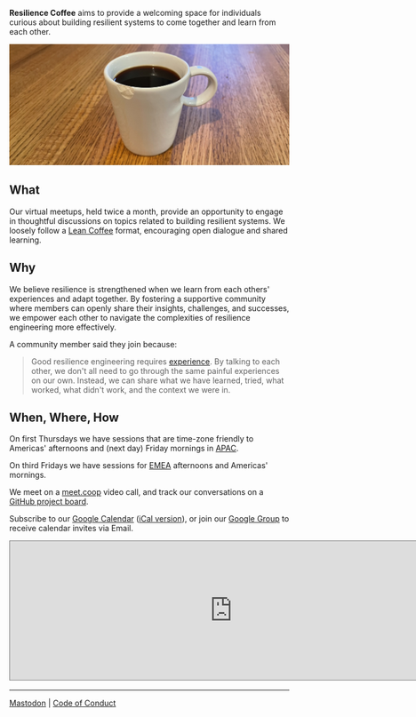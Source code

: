 **Resilience Coffee** aims to provide a welcoming space for individuals curious about building resilient systems to come together and learn from each other.

![A chipped cup of coffee](images/banner.jpeg)


## What

Our virtual meetups, held twice a month, provide an opportunity to engage in thoughtful discussions on topics related to building resilient systems. We loosely follow a [Lean Coffee](http://leancoffee.org/) format, encouraging open dialogue and shared learning.


## Why

We believe resilience is strengthened when we learn from each others' experiences and adapt together. By fostering a supportive community where members can openly share their insights, challenges, and successes, we empower each other to navigate the complexities of resilience engineering more effectively.

A community member said they join because:
> Good resilience engineering requires [experience](https://how.complexsystems.fail/#18). By talking to each other, we don't all need to go through the same painful experiences on our own. Instead, we can share what we have learned, tried, what worked, what didn't work, and the context we were in.


## When, Where, How

On first Thursdays we have sessions that are time-zone friendly to Americas' afternoons and (next day) Friday mornings in [APAC](https://en.m.wikipedia.org/wiki/Asia-Pacific).

On third Fridays we have sessions for [EMEA](https://en.m.wikipedia.org/wiki/Europe,_the_Middle_East_and_Africa) afternoons and Americas' mornings.

We meet on a [meet.coop](https://www.meet.coop) video call, and track our conversations on a [GitHub project board](https://github.com/orgs/resilience-coffee/projects/1/views/1).

Subscribe to our [Google Calendar](https://calendar.google.com/calendar/u/0?cid=anJnZnQyYmthYmJzczZvMjgyZG1rcXNoM29AZ3JvdXAuY2FsZW5kYXIuZ29vZ2xlLmNvbQ) ([iCal version](https://calendar.google.com/calendar/ical/jrgft2bkabbss6o282dmkqsh3o%40group.calendar.google.com/public/basic.ics)), or join our [Google Group](https://groups.google.com/g/resilience-coffee) to receive calendar invites via Email.

<iframe src="https://calendar.google.com/calendar/embed?height=250&wkst=1&bgcolor=%237986CB&ctz=America%2FChicago&showTitle=0&showDate=0&showNav=0&showPrint=0&showTabs=0&showCalendars=0&mode=AGENDA&src=anJnZnQyYmthYmJzczZvMjgyZG1rcXNoM29AZ3JvdXAuY2FsZW5kYXIuZ29vZ2xlLmNvbQ&color=%23D50000" style="border:solid 1px #777" width="800" height="250" frameborder="0" scrolling="no"></iframe>


----

<a rel="me" href="https://rls.social/@resiliencecoffee">Mastodon</a> | [Code of Conduct](https://github.com/resilience-coffee/resilience-coffee.org/blob/main/CODE_OF_CONDUCT.md)
